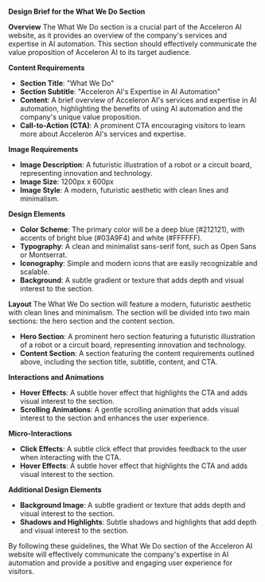**Design Brief for the What We Do Section**

**Overview**
The What We Do section is a crucial part of the Acceleron AI website, as it provides an overview of the company's services and expertise in AI automation. This section should effectively communicate the value proposition of Acceleron AI to its target audience.

**Content Requirements**

* **Section Title**: "What We Do"
* **Section Subtitle**: "Acceleron AI's Expertise in AI Automation"
* **Content**: A brief overview of Acceleron AI's services and expertise in AI automation, highlighting the benefits of using AI automation and the company's unique value proposition.
* **Call-to-Action (CTA)**: A prominent CTA encouraging visitors to learn more about Acceleron AI's services and expertise.

**Image Requirements**

* **Image Description**: A futuristic illustration of a robot or a circuit board, representing innovation and technology.
* **Image Size**: 1200px x 600px
* **Image Style**: A modern, futuristic aesthetic with clean lines and minimalism.

**Design Elements**

* **Color Scheme**: The primary color will be a deep blue (#212121), with accents of bright blue (#03A9F4) and white (#FFFFFF).
* **Typography**: A clean and minimalist sans-serif font, such as Open Sans or Montserrat.
* **Iconography**: Simple and modern icons that are easily recognizable and scalable.
* **Background**: A subtle gradient or texture that adds depth and visual interest to the section.

**Layout**
The What We Do section will feature a modern, futuristic aesthetic with clean lines and minimalism. The section will be divided into two main sections: the hero section and the content section.

* **Hero Section**: A prominent hero section featuring a futuristic illustration of a robot or a circuit board, representing innovation and technology.
* **Content Section**: A section featuring the content requirements outlined above, including the section title, subtitle, content, and CTA.

**Interactions and Animations**

* **Hover Effects**: A subtle hover effect that highlights the CTA and adds visual interest to the section.
* **Scrolling Animations**: A gentle scrolling animation that adds visual interest to the section and enhances the user experience.

**Micro-Interactions**

* **Click Effects**: A subtle click effect that provides feedback to the user when interacting with the CTA.
* **Hover Effects**: A subtle hover effect that highlights the CTA and adds visual interest to the section.

**Additional Design Elements**

* **Background Image**: A subtle gradient or texture that adds depth and visual interest to the section.
* **Shadows and Highlights**: Subtle shadows and highlights that add depth and visual interest to the section.

By following these guidelines, the What We Do section of the Acceleron AI website will effectively communicate the company's expertise in AI automation and provide a positive and engaging user experience for visitors.